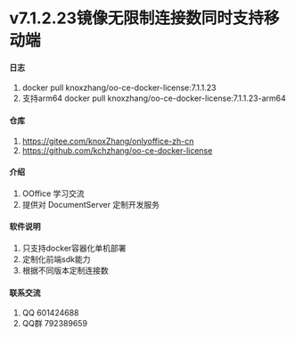 # v7.1.2.23镜像无限制连接数同时支持移动端

#### 日志

1. docker pull knoxzhang/oo-ce-docker-license:7.1.1.23
2. 支持arm64 docker pull knoxzhang/oo-ce-docker-license:7.1.1.23-arm64

#### 仓库
1. https://gitee.com/knoxZhang/onlyoffice-zh-cn
2. https://github.com/kchzhang/oo-ce-docker-license

#### 介绍
1. OOffice 学习交流
2. 提供对 DocumentServer 定制开发服务


#### 软件说明

1. 只支持docker容器化单机部署
2. 定制化前端sdk能力
3. 根据不同版本定制连接数

#### 联系交流

1. QQ 601424688
2. QQ群 792389659
